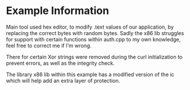 # Example Information

Main tool used hex editor, to modify .text values of our application, by replacing the correct bytes with random bytes. Sadly the x86 lib struggles for support with certain functions within auth.cpp to my own knowledge, feel free to correct me if I'm wrong. 

There for certain Xor strings were removed during the curl initialization to prevent errors, as well as the integrity check. 

The library x86 lib within this example has a modified version of the ic which will help add an extra layer of protection.
